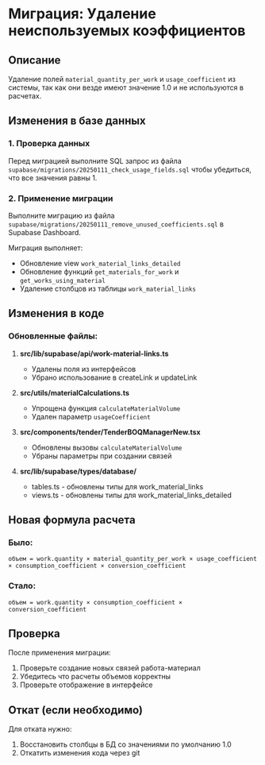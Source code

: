 # Миграция: Удаление неиспользуемых коэффициентов

## Описание
Удаление полей `material_quantity_per_work` и `usage_coefficient` из системы, так как они везде имеют значение 1.0 и не используются в расчетах.

## Изменения в базе данных

### 1. Проверка данных
Перед миграцией выполните SQL запрос из файла `supabase/migrations/20250111_check_usage_fields.sql` чтобы убедиться, что все значения равны 1.

### 2. Применение миграции
Выполните миграцию из файла `supabase/migrations/20250111_remove_unused_coefficients.sql` в Supabase Dashboard.

Миграция выполняет:
- Обновление view `work_material_links_detailed` 
- Обновление функций `get_materials_for_work` и `get_works_using_material`
- Удаление столбцов из таблицы `work_material_links`

## Изменения в коде

### Обновленные файлы:
1. **src/lib/supabase/api/work-material-links.ts**
   - Удалены поля из интерфейсов
   - Убрано использование в createLink и updateLink

2. **src/utils/materialCalculations.ts**
   - Упрощена функция `calculateMaterialVolume`
   - Удален параметр `usageCoefficient`

3. **src/components/tender/TenderBOQManagerNew.tsx**
   - Обновлены вызовы `calculateMaterialVolume`
   - Убраны параметры при создании связей

4. **src/lib/supabase/types/database/**
   - tables.ts - обновлены типы для work_material_links
   - views.ts - обновлены типы для work_material_links_detailed

## Новая формула расчета

### Было:
```
объем = work.quantity × material_quantity_per_work × usage_coefficient × consumption_coefficient × conversion_coefficient
```

### Стало:
```
объем = work.quantity × consumption_coefficient × conversion_coefficient
```

## Проверка
После применения миграции:
1. Проверьте создание новых связей работа-материал
2. Убедитесь что расчеты объемов корректны
3. Проверьте отображение в интерфейсе

## Откат (если необходимо)
Для отката нужно:
1. Восстановить столбцы в БД со значениями по умолчанию 1.0
2. Откатить изменения кода через git